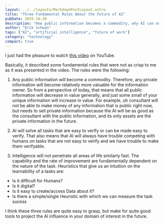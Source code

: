 ```yaml
---
layout: ../../layouts/MarkdownPostLayout.astro
title: "Three Fundamental Rules About the Future of AI"
pubDate: 2025-10-28
description: "How public information becomes a commodity, why AI can only solve verifiable tasks, and which domains will be penetrated by intelligent systems first."
author: "Erik Schwan"
tags: ["AI", "artificial intelligence", "future of work"]
category: "technology"
compact: true
---
```

I just had the pleasure to watch [this video](https://www.youtube.com/watch?v=b6Doq2fz81U&ab_channel=StanfordAIClub) on YouTube.

Basically, it described some fundamental rules that were not as crisp to me as it was presented in the video. The rules were the following: 

1. Any public information will become a commodity. Therefore, any private information will become relatively more valuable for the information owner. So from a perspective of today, that means that all public information will decrease in value generally, and just some small of your unique information will increase in value. For example, uh consultant will not be able to make money of any information that is public right now, but needs to sell private information because the AI will be as good as the consultant with the public information, and its only assets are the private information in the future.

2. AI will solve all tasks that are easy to verify or can be made easy to verify. That also means that AI will always have trouble competing with humans on tasks that are not easy to verify and we have trouble to make them verifyable. 

3. Intelligence will not penetrate all areas of life similarly fast. The capability and the rate of improvement are fundamentally dependent on the nature of the task. Heuristics that give us an Intuition on the learnability of a tasks are: 

* Is it difficult for Humans?
* Is it digital?
* Is it easy to create/access Data about it? 
* Is there a simple/single Heuristic with which we can measure the task sucess 

I think these three rules are quite easy to grasp, but make for quite good tools to project the AI influence in your domain of interest in the future. 
